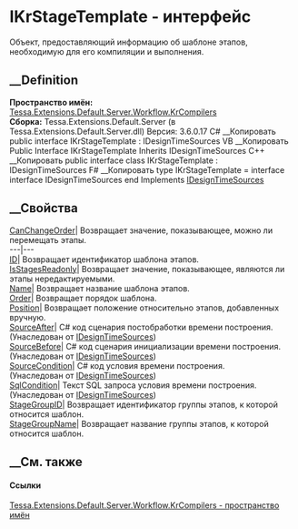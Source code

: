 # IKrStageTemplate - интерфейс
Объект, предоставляющий информацию об шаблоне этапов, необходимую для его
компиляции и выполнения.
## __Definition
 **Пространство имён:**
[Tessa.Extensions.Default.Server.Workflow.KrCompilers](N_Tessa_Extensions_Default_Server_Workflow_KrCompilers.htm)  
 **Сборка:** Tessa.Extensions.Default.Server (в
Tessa.Extensions.Default.Server.dll) Версия: 3.6.0.17
C# __Копировать
     public interface IKrStageTemplate : IDesignTimeSources
VB __Копировать
     Public Interface IKrStageTemplate
    	Inherits IDesignTimeSources
C++ __Копировать
     public interface class IKrStageTemplate : IDesignTimeSources
F# __Копировать
     type IKrStageTemplate = 
        interface
            interface IDesignTimeSources
        end
Implements
    [IDesignTimeSources](T_Tessa_Extensions_Default_Server_Workflow_KrCompilers_IDesignTimeSources.htm)
##  __Свойства
[CanChangeOrder](P_Tessa_Extensions_Default_Server_Workflow_KrCompilers_IKrStageTemplate_CanChangeOrder.htm)|
Возвращает значение, показывающее, можно ли перемещать этапы.  
---|---  
[ID](P_Tessa_Extensions_Default_Server_Workflow_KrCompilers_IKrStageTemplate_ID.htm)|
Возвращает идентификатор шаблона этапов.  
[IsStagesReadonly](P_Tessa_Extensions_Default_Server_Workflow_KrCompilers_IKrStageTemplate_IsStagesReadonly.htm)|
Возвращает значение, показывающее, являются ли этапы нередактируемыми.  
[Name](P_Tessa_Extensions_Default_Server_Workflow_KrCompilers_IKrStageTemplate_Name.htm)|
Возвращает название шаблона этапов.  
[Order](P_Tessa_Extensions_Default_Server_Workflow_KrCompilers_IKrStageTemplate_Order.htm)|
Возвращает порядок шаблона.  
[Position](P_Tessa_Extensions_Default_Server_Workflow_KrCompilers_IKrStageTemplate_Position.htm)|
Возвращает положение относительно этапов, добавленных вручную.  
[SourceAfter](P_Tessa_Extensions_Default_Server_Workflow_KrCompilers_IDesignTimeSources_SourceAfter.htm)|
C# код сценария постобработки времени построения.  
(Унаследован от
[IDesignTimeSources](T_Tessa_Extensions_Default_Server_Workflow_KrCompilers_IDesignTimeSources.htm))  
[SourceBefore](P_Tessa_Extensions_Default_Server_Workflow_KrCompilers_IDesignTimeSources_SourceBefore.htm)|
C# код сценария инициализации времени построения.  
(Унаследован от
[IDesignTimeSources](T_Tessa_Extensions_Default_Server_Workflow_KrCompilers_IDesignTimeSources.htm))  
[SourceCondition](P_Tessa_Extensions_Default_Server_Workflow_KrCompilers_IDesignTimeSources_SourceCondition.htm)|
C# код условия времени построения.  
(Унаследован от
[IDesignTimeSources](T_Tessa_Extensions_Default_Server_Workflow_KrCompilers_IDesignTimeSources.htm))  
[SqlCondition](P_Tessa_Extensions_Default_Server_Workflow_KrCompilers_IDesignTimeSources_SqlCondition.htm)|
Текст SQL запроса условия времени построения.  
(Унаследован от
[IDesignTimeSources](T_Tessa_Extensions_Default_Server_Workflow_KrCompilers_IDesignTimeSources.htm))  
[StageGroupID](P_Tessa_Extensions_Default_Server_Workflow_KrCompilers_IKrStageTemplate_StageGroupID.htm)|
Возвращает идентификатор группы этапов, к которой относится шаблон.  
[StageGroupName](P_Tessa_Extensions_Default_Server_Workflow_KrCompilers_IKrStageTemplate_StageGroupName.htm)|
Возвращает название группы этапов, к которой относится шаблон.  
## __См. также
#### Ссылки
[Tessa.Extensions.Default.Server.Workflow.KrCompilers - пространство
имён](N_Tessa_Extensions_Default_Server_Workflow_KrCompilers.htm)
